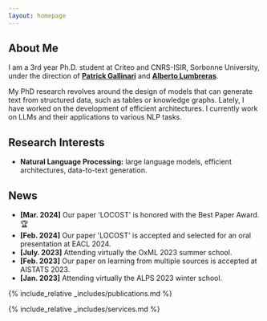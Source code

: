 ```yaml
---
layout: homepage
---
```


## About Me

I am a 3rd year Ph.D. student at Criteo and CNRS-ISIR, Sorbonne University, under the direction of [**Patrick Gallinari**](https://pages.isir.upmc.fr/gallinari/) and [**Alberto Lumbreras**](https://albertolumbreras.net/). 

My PhD research revolves around the design of models that can generate text from structured data, such as tables or knowledge graphs. Lately, I have worked on the development of efficient architectures. I currently work on LLMs and their applications to various NLP tasks.

## Research Interests

- **Natural Language Processing:** large language models, efficient architectures, data-to-text generation.

## News

- **[Mar. 2024]** Our paper 'LOCOST' is honored with the Best Paper Award. :trophy:
- **[Feb. 2024]** Our paper 'LOCOST' is accepted and selected for an oral presentation at EACL 2024.
- **[July. 2023]** Attending virtually the OxML 2023 summer school.
- **[Feb. 2023]** Our paper on learning from multiple sources is accepted at AISTATS 2023.
- **[Jan. 2023]** Attending virtually the ALPS 2023 winter school.


{% include_relative _includes/publications.md %}

{% include_relative _includes/services.md %}
